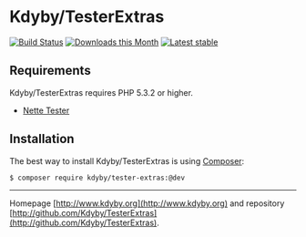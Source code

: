 Kdyby/TesterExtras
======

[![Build Status](https://travis-ci.org/Kdyby/TesterExtras.svg?branch=master)](https://travis-ci.org/Kdyby/TesterExtras)
[![Downloads this Month](https://img.shields.io/packagist/dm/Kdyby/TesterExtras.svg)](https://packagist.org/packages/Kdyby/TesterExtras)
[![Latest stable](https://img.shields.io/packagist/v/Kdyby/TesterExtras.svg)](https://packagist.org/packages/Kdyby/TesterExtras)


Requirements
------------

Kdyby/TesterExtras requires PHP 5.3.2 or higher.

- [Nette Tester](https://github.com/nette/tester)


Installation
------------

The best way to install Kdyby/TesterExtras is using  [Composer](http://getcomposer.org/):

```sh
$ composer require kdyby/tester-extras:@dev
```


-----

Homepage [http://www.kdyby.org](http://www.kdyby.org) and repository [http://github.com/Kdyby/TesterExtras](http://github.com/Kdyby/TesterExtras).
